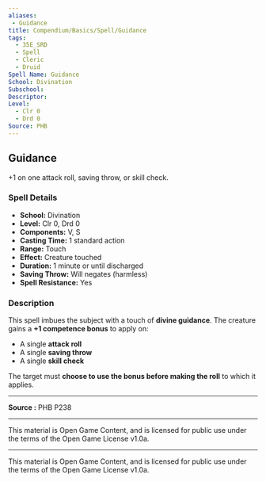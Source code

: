 ```yaml
---
aliases:
 - Guidance
title: Compendium/Basics/Spell/Guidance
tags:  
  - 35E_SRD  
  - Spell  
  - Cleric  
  - Druid  
Spell Name: Guidance
School: Divination
Subschool: 
Descriptor: 
Level:  
  - Clr 0  
  - Drd 0  
Source: PHB
---
```


## Guidance

+1 on one attack roll, saving throw, or skill check.

### Spell Details

- **School:** Divination  
- **Level:** Clr 0, Drd 0  
- **Components:** V, S  
- **Casting Time:** 1 standard action  
- **Range:** Touch  
- **Effect:** Creature touched  
- **Duration:** 1 minute or until discharged  
- **Saving Throw:** Will negates (harmless)  
- **Spell Resistance:** Yes  

### Description

This spell imbues the subject with a touch of **divine guidance**. The creature gains a **+1 competence bonus** to apply on:

- A single **attack roll**  
- A single **saving throw**  
- A single **skill check**  

The target must **choose to use the bonus before making the roll** to which it applies.

---

**Source :** PHB P238

---

This material is Open Game Content, and is licensed for public use under  
the terms of the Open Game License v1.0a.

---

This material is Open Game Content, and is licensed for public use under the terms of the Open Game License v1.0a.
